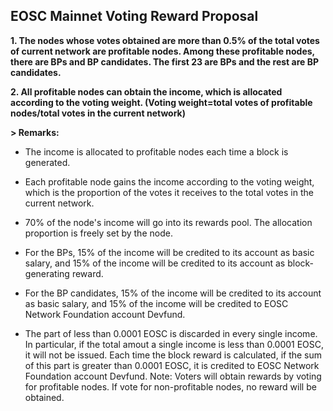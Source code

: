 
## EOSC Mainnet Voting Reward Proposal


**1. The nodes whose votes obtained are more than 0.5% of the total votes of current network are profitable nodes. Among these profitable nodes, there are BPs and BP candidates. The first 23 are BPs and the rest are BP candidates.**


**2. All profitable nodes can obtain the income, which is allocated according to the voting weight. (Voting weight=total votes of profitable nodes/total votes in the current network)**

**> Remarks:**

   - The income is allocated to profitable nodes each time a block is generated.
   
   - Each profitable node gains the income according to the voting weight, which is the proportion of the votes it receives to the total votes in the current network.
   - 70% of the node's income will go into its rewards pool. The allocation proportion is freely set by the node.
   
   - For the BPs, 15% of the income will be credited to its account as basic salary, and 15% of the income will be credited to its account as block-generating reward.
   
   - For the BP candidates, 15% of the income will be credited to its account as basic salary, and 15% of the income will be credited to EOSC Network Foundation account Devfund.
  
   - The part of less than 0.0001 EOSC is discarded in every single income. In particular, if the total amout a single income is less than 0.0001 EOSC, it will not be issued. Each time the block reward is calculated, if the sum of this part is greater than 0.0001 EOSC, it is credited to EOSC Network Foundation account Devfund. Note: Voters will obtain rewards by voting for profitable nodes. If vote for non-profitable nodes, no reward will be obtained.
